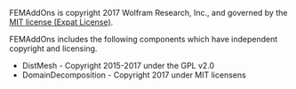 
FEMAddOns is copyright 2017 Wolfram Research, Inc., and governed by the [MIT license (Expat License)](https://opensource.org/licenses/MIT).

FEMAddOns includes the following components which have independent copyright and
licensing.

* DistMesh 				- Copyright 2015-2017 	under the GPL v2.0 
* DomainDecomposition	- Copyright 2017		under MIT licensens

